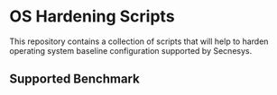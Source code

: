 # OS Hardening Scripts
This repository contains a collection of scripts that will help to harden operating system baseline configuration supported by Secnesys.

## Supported Benchmark
